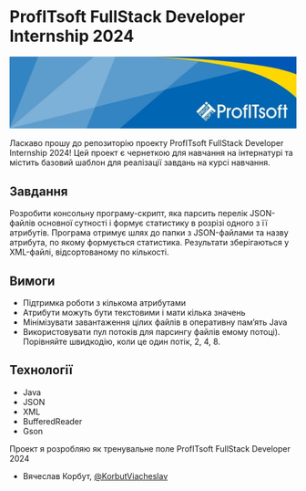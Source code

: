 # ProfITsoft FullStack Developer Internship 2024

![Logo](https://github.com/KorbutViacheslav/rough-copy-profitsoft/blob/main/images/profitsoft_back.jpg?raw=true)

Ласкаво прошу до репозиторію проекту ProfITsoft FullStack Developer Internship 2024! 
Цей проект є чернеткою для навчання на інтернатурі та містить базовий 
шаблон для реалізації завдань на курсі навчання.

## Завдання

Розробити консольну програму-скрипт, 
яка парсить перелік JSON-файлів основної сутності і формує статистику 
в розрізі одного з її атрибутів. Програма отримує шлях до папки з 
JSON-файлами та назву атрибута, по якому формується статистика. 
Результати зберігаються у XML-файлі, відсортованому по кількості.

## Вимоги

- Підтримка роботи з кількома атрибутами
- Атрибути можуть бути текстовими і мати кілька значень
- Мінімізувати завантаження цілих файлів в оперативну пам’ять Java
- Використовувати пул потоків для парсингу файлів
емому потоці). Порівняйте швидкодію, коли це один потік, 2, 4, 8.
## Технології

- Java
- JSON
- XML
- BufferedReader
- Gson

Проект я розробляю як тренувальне поле ProfITsoft FullStack Developer 2024
- Вячеслав Корбут, [@KorbutViacheslav](https://github.com/KorbutViacheslav)